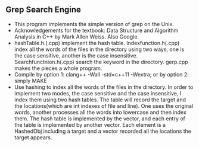 
## Grep Search Engine
- This program implements the simple version of grep on the Unix.
- Acknowledgements for the textbook: Data Structure and Algorithm Analysis in C++ by  Mark Allen Weiss. Also Google.
- hashTable.h.(.cpp) implement the hash table. Indexfunction.h(.cpp) index all the words of the files in the directory using two ways, one is the case sensitive, another is the case insensitive. Searchfunctnion.h(.cpp) search the keyword in the directory. gerp.cpp makes the pieces a whole program.
- Compile by option 1: clang++ -Wall -std=c++11 -Wextra; or by option 2: simply MAKE
- Use hashing to index all the words of the files in the directory. In order to implement two modes, the case sensitive and the case insensitive, I index them using two hash tables.
The table will record the target and the locations(which are int indexes of file and line). One uses the original words, another processes all the words into lowercase and then index them. The hash table is implemented by the vector, and each entry of the table is implemented by another vector. Each element is a HashedObj including a target and a vector recorded all the locations the target appears.

